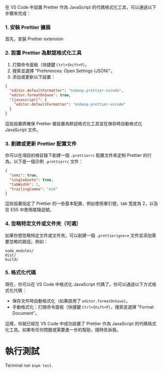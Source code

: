在 VS Code 中設置 Prettier 作為 JavaScript 的代碼格式化工具，可以通過以下步驟來完成：

### 1. 安裝 Prettier 擴展

首先，安裝 Prettier extension

### 2. 設置 Prettier 為默認格式化工具

1. 打開命令面板（快捷鍵 `Ctrl+Shift+P`）。
2. 搜索並選擇 "Preferences: Open Settings (JSON)"。
3. 添加或更新以下設置：

```json
{
  "editor.defaultFormatter": "esbenp.prettier-vscode",
  "editor.formatOnSave": true,
  "[javascript]": {
    "editor.defaultFormatter": "esbenp.prettier-vscode"
  }
}
```

這些設置將確保 Prettier 被設置為默認格式化工具並在保存時自動格式化 JavaScript 文件。

### 3. 創建或更新 Prettier 配置文件

你可以在項目的根目錄下創建一個 `.prettierrc` 配置文件來定制 Prettier 的行為。以下是一個示例 `.prettierrc` 文件：

```json
{
  "semi": true,
  "singleQuote": true,
  "tabWidth": 2,
  "trailingComma": "es5"
}
```

這些設置指定了 Prettier 的一些基本配置，例如使用單引號，tab 宽度為 2，以及在 ES5 中使用尾隨逗號。

### 4. 忽略特定文件或文件夾（可選）

如果你想忽略特定文件或文件夾，可以創建一個 `.prettierignore` 文件並添加需要忽略的路徑。例如：

```text
node_modules/
dist/
build/
```

### 5. 格式化代碼

現在，你可以在 VS Code 中格式化 JavaScript 代碼了。你可以通過以下方式格式化代碼：

- 保存文件時自動格式化（如果啟用了 `editor.formatOnSave`）。
- 手動格式化：打開命令面板（快捷鍵 `Ctrl+Shift+P`），搜索並選擇 "Format Document"。

這樣，你就已經在 VS Code 中成功設置了 Prettier 作為 JavaScript 的代碼格式化工具。如果有任何問題或需要進一步的幫助，隨時告訴我。

# 執行測試

Terminal run `$npm test`.

